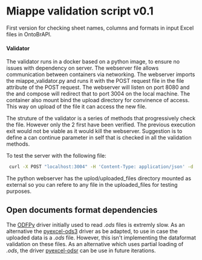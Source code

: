 # Miappe validation script v0.1

First version for checking sheet names, columns and formats in input Excel files in OntoBrAPI.


#### Validator 

The validator runs in a docker based on a python image, to ensure no issues with dependency on server. The webserver file allows communication between containers via networking. The webserver imports the miappe_validator.py and runs it with the POST request file in the file attribute of the POST request. The webserver will listen on port 8080 and the and compose will redirect that to port 3004 on the local machine. The container also mount bind the upload directory for convinence of access. This way on upload of the file it can access the new file. 

The struture of the validator is a series of methods that progressively check the file. However only the 2 first have been verified. The previous execution exit would not be viable as it would kill the webserver. Suggestion is to define a can continue parameter in self that is checked in all the validation methods. 


To test the server with the following file: 
```bash
 curl -X POST "localhost:3004" -H 'Content-Type: application/json' -d '{"file":"external/Vitis_MiappeV1.1.xlsx"}'
```
The python webserver has the uplod/uploaded_files directory mounted as external so you can refere to any file in the uploaded_files for testing purposes.
 

## Open documents format dependencies

The [ODFPy](https://pypi.org/project/odfpy/) driver initially used to read *.ods* files is extremly slow. As an alternative the [pyexcel-ods3](https://github.com/pyexcel/pyexcel-ods3) driver as be adapted, to use in case the uploaded data is a *.ods* file. However, this isn't implementing the dataformat validation on these files. As an alternative which uses partial loading of *.ods*, the driver [pyexcel-odsr](https://github.com/pyexcel/pyexcel-odsr) can be use in future iterations. 
